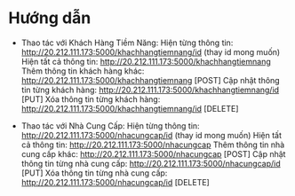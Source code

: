 # Hướng dẫn

- Thao tác với Khách Hàng Tiềm Năng:
Hiện từng thông tin: http://20.212.111.173:5000/khachhangtiemnang/id (thay id mong muốn)
Hiện tất cả thông tin: http://20.212.111.173:5000/khachhangtiemnang
Thêm thông tin khách hàng khác: http://20.212.111.173:5000/khachhangtiemnang [POST]
Cập nhật thông tin từng khách hàng: http://20.212.111.173:5000/khachhangtiemnang/id [PUT]
Xóa thông tin từng khách hàng: http://20.212.111.173:5000/khachhangtiemnang/id [DELETE]

- Thao tác với Nhà Cung Cấp:
Hiện từng thông tin: http://20.212.111.173:5000/nhacungcap/id (thay id mong muốn)
Hiện tất cả thông tin: http://20.212.111.173:5000/nhacungcap
Thêm thông tin nhà cung cấp khác: http://20.212.111.173:5000/nhacungcap [POST]
Cập nhật thông tin từng nhà cung cấp: http://20.212.111.173:5000/nhacungcap/id [PUT]
Xóa thông tin từng nhà cung cấp: http://20.212.111.173:5000/nhacungcap/id [DELETE]
